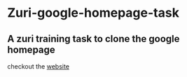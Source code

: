 # Zuri-google-homepage-task

## A zuri training task to clone the google homepage

checkout the [website](https://segundevs.github.io/Zuri-google-homepage-task/)
